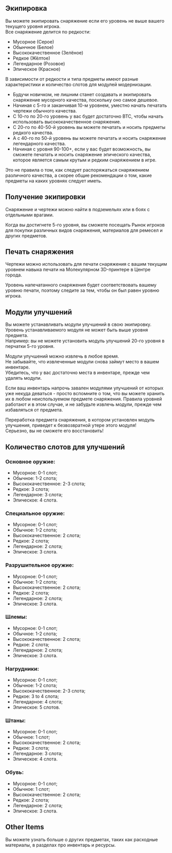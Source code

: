 ## Экипировка
Вы можете экипировать снаряжение если его уровень не выше вашего текущего уровня игрока.  
Все снаряжение делится по редкости:

  - Мусорное (Серое)
  - Обынчное (Белое)
  - Высококачественное (Зелёное)
  - Редкое (Жёлтое)
  - Легендарное (Розовое)
  - Эпическое (Красное)

В зависимости от редкости и типа предметы имеют разные характеристики и количество слотов для модулей модернизации. 

  - Будучи новичком, не лишним станет создавать и экипировать снаряжение мусорного качества, поскольку оно самое дешевое.  
  - Начиная с 5-го и заканчивая 10-м уровнем, уместно начать печатать чертежи обычного качества.  
  - С 10-го по 20-го уровень у вас будет достаточно BTC, чтобы начать использовать высококачественное снаряжение.  
  - С 20-го по 40-50-й уровень вы можете печатать и носить предметы редкого качества.  
  - А с 40-го по 50-й уровень вы можете печатать и носить снаряжение легендарного качества.  
  - Начиная с уровня 90-100+, если у вас будет возможность, вы сможете печатать и носить снаряжение эпического качества, которое является самым крутым и редким снаряжением в игре.  

Это не правила о том, как следует распоряжаться снаряжением различного качества, а скорее общие рекомендации о том, какие предметы на каких уровнях следует иметь.


## Получение экипировки

Снаряжение и чертежи можно найти в подземельях или в боях с отдельными врагами.  

Когда вы достигнете 5-го уровня, вы сможете посещать Рынок игроков для покупки различных видов снаряжения, материалов для ремесел и других предметов.

## Печать снаряжения

Чертежи можно использовать для печати снаряжения с вашим текущим уровнем навыка печати на Молекулярном 3D-принтере в Центре города.  

Уровень напечатанного снаряжения будет соответствовать вашему уровню печати, поэтому следите за тем, чтобы он был равен уровню игрока.  

## Модули улучшений

Вы можете устанавливать модули улучшений в свою экипировку. Уровень устанавливаемого модуля не может быть выше уровня предмета.  
Например: вы не можете установить модуль улучшений 20-го уровня в перчатки 5-го уровня.  

Модули улучшений можно извлечь в любое время.  
Не забывайте, что извлеченные модули снова займут место в вашем инвентаре.  
Убедитесь, что у вас достаточно места в инвентаре, прежде чем удалять модули.  

Если ваш инвентарь напрочь завален модулями улучшений от которых уже некуда деваться - просто вспомните о том, что вы можете хранить их в любом неиспользуемом предмете снаряжения. 
Правила уровней работают и в этом случае, и не забудьте извлечь модули, прежде чем избавляться от предмета. 

Переработка предмета снаряжения, в котором установлен модуль улучшения, приведет к безвозвратной утере этого модуля!  
Серьезно, вы не сможете его восстановить!  

## Количество слотов для улучшений

### Основное оружие:
 - Мусорное: 0-1 слот;
 - Обычное: 1-2 слота;
 - Высококачественное: 2-3 слота;
 - Редкое: 3 слота;
 - Легендарное: 3 слота;
 - Эпическое: 4 слота.

### Специальное оружие:
 - Мусорное: 0-1 слот;
 - Обычное: 1-2 слота;
 - Высококачественное: 2 слота;
 - Редкое: 2 слота;
 - Легендарное: 2 слота;
 - Эпическое: 3 слота.

### Разрушительное оружие:
 - Мусорное: 0-1 слот;
 - Обычное: 1-2 слота;
 - Высококачественное: 2 слота;
 - Редкое: 2 слота;
 - Легендарное: 2 слота;
 - Эпическое: 3 слота.

### Шлемы:
 - Мусорное: 0-1 слот;
 - Обычное: 1-2 слота;
 - Высококачественное: 2 слота;
 - Редкое: 2 слота;
 - Легендарное: 2 слота;
 - Эпическое: 3 слота.

### Нагрудники:
 - Мусорное: 0-1 слот;
 - Обычное: 1-2 слота;
 - Высококачественное: 2-3 слота;
 - Редкое: 3 to 4 слота;
 - Легендарное: 4 слота;
 - Эпическое: 5 слотов.

### Штаны:
 - Мусорное: 0-1 слот;
 - Обычное: 1 слот;
 - Высококачественное: 2 слота;
 - Редкое: 3 слота;
 - Легендарное: 3 слота;
 - Эпическое: 4 слота.

### Обувь:
 - Мусорное: 0-1 слот;
 - Обычное: 1 слот;
 - Высококачественное: 2 слота;
 - Редкое: 2 слота;
 - Легендарное: 2 слота;
 - Эпическое: 3 слота.

## Other Items
Вы можете узнать больше о других предметах, таких как расходные материалы, в разделах про инвентарь и ресурсы.
